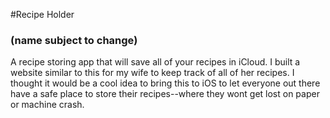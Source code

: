#Recipe Holder 
### (name subject to change)
A recipe storing app that will save all of your recipes in iCloud. I built a website similar to this for my wife to keep track of all of her recipes. I thought it would be a cool idea to bring this to iOS to let everyone out there have a safe place to store their recipes--where they wont get lost on paper or machine crash. 